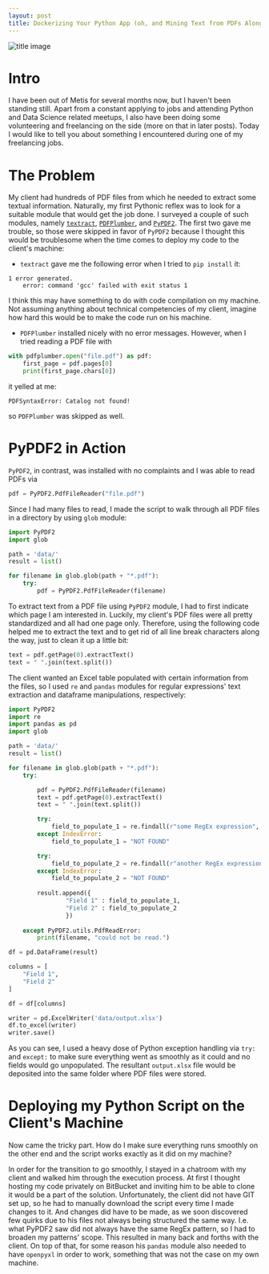 ```yaml
---
layout: post
title: Dockerizing Your Python App (oh, and Mining Text from PDFs Along the Way)
---
```


![title image](http://mikebirdgeneau.com/theme/images/docker_python.jpg)

# Intro
I have been out of Metis for several months now, but I haven't been standing still. Apart from a constant applying to jobs and attending Python and Data Science related meetups, I also have been doing some volunteering and freelancing on the side (more on that in later posts). Today I would like to tell you about something I encountered during one of my freelancing jobs.

# The Problem
My client had hundreds of PDF files from which he needed to extract some textual information. Naturally, my first Pythonic reflex was to look for a suitable module that would get the job done. I surveyed a couple of such modules, namely [`textract`](http://textract.readthedocs.io/en/latest/), [`PDFPlumber`](https://github.com/jsvine/pdfplumber), and [`PyPDF2`](https://github.com/mstamy2/PyPDF2). The first two gave me trouble, so those were skipped in favor of `PyPDF2` because I thought this would be troublesome when the time comes to deploy my code to the client's machine:
- `textract` gave me the following error when I tried to `pip install` it:
```
1 error generated.
    error: command 'gcc' failed with exit status 1
```
I think this may have something to do with code compilation on my machine. Not assuming anything about technical competencies of my client, imagine how hard this would be to make the code run on his machine.
- `PDFPlumber` installed nicely with no error messages. However, when I tried reading a PDF file with
```python
with pdfplumber.open("file.pdf") as pdf:
    first_page = pdf.pages[0]
    print(first_page.chars[0])
```
it yelled at me:
```
PDFSyntaxError: Catalog not found!
```
so `PDFPlumber` was skipped as well.

# PyPDF2 in Action
`PyPDF2`, in contrast, was installed with no complaints and I was able to read PDFs via
```python
pdf = PyPDF2.PdfFileReader("file.pdf")
```

Since I had many files to read, I made the script to walk through all PDF files in a directory by using `glob` module:
```python
import PyPDF2
import glob

path = 'data/'
result = list()

for filename in glob.glob(path + "*.pdf"):
    try:
        pdf = PyPDF2.PdfFileReader(filename)
```

To extract text from a PDF file using `PyPDF2` module, I had to first indicate which page I am interested in. Luckily, my client's PDF files were all pretty standardized and all had one page only. Therefore, using the following code helped me to extract the text and to get rid of all line break characters along the way, just to clean it up a little bit:
```python
text = pdf.getPage(0).extractText()
text = " ".join(text.split())
```

The client wanted an Excel table populated with certain information from the files, so I used `re` and `pandas` modules for regular expressions' text extraction and dataframe manipulations, respectively:
```python
import PyPDF2
import re
import pandas as pd
import glob

path = 'data/'
result = list()

for filename in glob.glob(path + "*.pdf"):
    try:

        pdf = PyPDF2.PdfFileReader(filename)
        text = pdf.getPage(0).extractText()
        text = " ".join(text.split())

        try:
            field_to_populate_1 = re.findall(r"some RegEx expression", text)[0]
        except IndexError:
            field_to_populate_1 = "NOT FOUND"

        try:
            field_to_populate_2 = re.findall(r"another RegEx expression", text)[0]
        except IndexError:
            field_to_populate_2 = "NOT FOUND"
        
        result.append({
                "Field 1" : field_to_populate_1,
                "Field 2" : field_to_populate_2
                })
        
    except PyPDF2.utils.PdfReadError:
        print(filename, "could not be read.")

df = pd.DataFrame(result)

columns = [
    "Field 1",
    "Field 2"
]

df = df[columns]

writer = pd.ExcelWriter('data/output.xlsx')
df.to_excel(writer)
writer.save()
```
As you can see, I used a heavy dose of Python exception handling via `try:` and `except:` to make sure everything went as smoothly as it could and no fields would go unpopulated. The resultant `output.xlsx` file would be deposited into the same folder where PDF files were stored.

# Deploying my Python Script on the Client's Machine
Now came the tricky part. How do I make sure everything runs smoothly on the other end and the script works exactly as it did on my machine?  

In order for the transition to go smoothly, I stayed in a chatroom with my client and walked him through the execution process. At first I thought hosting my code privately on BitBucket and inviting him to be able to clone it would be a part of the solution. Unfortunately, the client did not have GIT set up, so he had to manually download the script every time I made changes to it. And changes did have to be made, as we soon discovered few quirks due to his files not always being structured the same way. I.e. what PyPDF2 saw did not always have the same RegEx pattern, so I had to broaden my patterns' scope. This resulted in many back and forths with the client. On top of that, for some reason his `pandas` module also needed to have `openpyxl` in order to work, something that was not the case on my own machine.